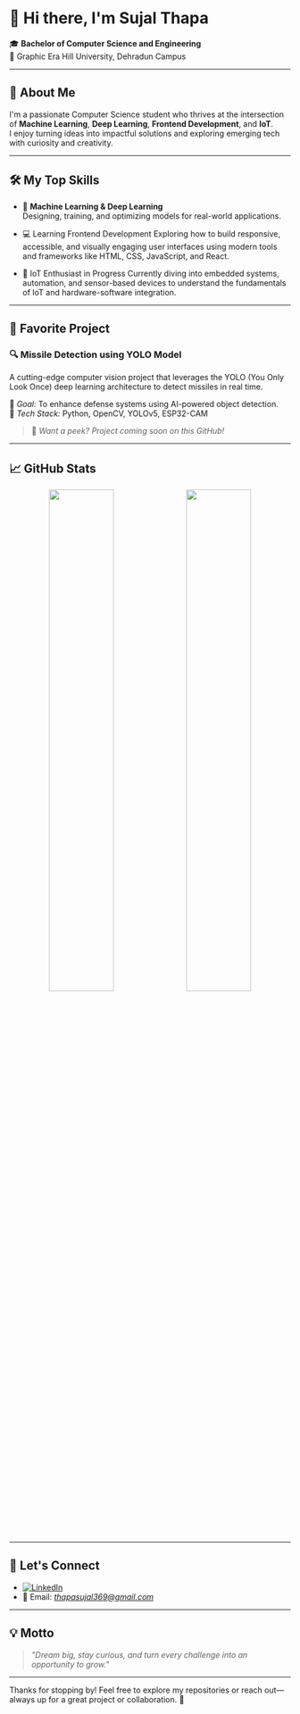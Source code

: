 # 👋 Hi there, I'm Sujal Thapa  
🎓 **Bachelor of Computer Science and Engineering**  
📍 Graphic Era Hill University, Dehradun Campus  

---

## 🚀 About Me  
I'm a passionate Computer Science student who thrives at the intersection of **Machine Learning**, **Deep Learning**, **Frontend Development**, and **IoT**.  
I enjoy turning ideas into impactful solutions and exploring emerging tech with curiosity and creativity.  

---

## 🛠️ My Top Skills  

- 🧠 **Machine Learning & Deep Learning**  
  Designing, training, and optimizing models for real-world applications.

- 💻 Learning Frontend Development
  Exploring how to build responsive, accessible, and visually engaging user interfaces using modern tools and frameworks like HTML, CSS, JavaScript, and React.

- 📡 IoT Enthusiast in Progress
  Currently diving into embedded systems, automation, and sensor-based devices to understand the fundamentals of IoT and hardware-software integration.

---

## 🌟 Favorite Project  
### 🔍 **Missile Detection using YOLO Model**  
A cutting-edge computer vision project that leverages the YOLO (You Only Look Once) deep learning architecture to detect missiles in real time.

🚀 *Goal:* To enhance defense systems using AI-powered object detection.  
🧠 *Tech Stack:* Python, OpenCV, YOLOv5, ESP32-CAM  

> 🔗 *Want a peek? Project coming soon on this GitHub!*

---

## 📈 GitHub Stats  

<p align="center">
  <img src="https://github-readme-stats.vercel.app/api?username=sujalthapa369&show_icons=true&theme=tokyonight" width="48%" />
  <img src="https://github-readme-streak-stats.herokuapp.com/?user=sujalthapa369&theme=tokyonight" width="48%" />
</p>

---

## 🔗 Let's Connect

- [![LinkedIn](https://img.shields.io/badge/-LinkedIn-0A66C2?style=flat&logo=linkedin&logoColor=white)](https://www.linkedin.com/in/sujal-thapa-487163262/)
- 📧 Email: *thapasujal369@gmail.com*

---

## 💡 Motto  
> *"Dream big, stay curious, and turn every challenge into an opportunity to grow."*

---

Thanks for stopping by! Feel free to explore my repositories or reach out—always up for a great project or collaboration. 🙌
